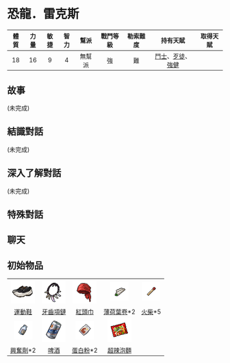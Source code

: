 #  恐龍．雷克斯

|體質|力量|敏捷|智力|幫派|戰鬥等級|勒索難度|持有天賦|取得天賦|
|:--:|:--:|:--:|:--:|:--:|:--:|:--:|:--:|:--:|
|18|16|9|4|無幫派|強|難|[鬥士](技能.md#鬥士)、[歹徒](技能.md#歹徒)、[強健](技能.md#強健)||

## 故事

(未完成)

## 結識對話

(未完成)

## 深入了解對話

(未完成)


## 特殊對話

## 聊天

## 初始物品

||||||
|:--:|:--:|:--:|:--:|:--:|
|![img](images/item_pic_QX.png)|![img](images/item_pic_YCXL.png)|![img](images/item_pic_HTJ.png)|![img](images/item_pic_BHYJ.png)|![img](images/item_pic_HC.png)|
|[運動鞋](道具.md#運動鞋)|[牙齒項鏈](道具.md#牙齒項鏈)|[紅頭巾](道具.md#紅頭巾)|[薄荷葉卷](道具.md#薄荷葉卷)*2|[火柴](道具.md#火柴)*5|
|![img](images/item_pic_XFJ.png)|![img](images/item_pic_PJ.png)|![img](images/item_pic_DBF.png)|![img](images/item_pic_PBM.png)||
|[興奮劑](道具.md#興奮劑)*2|[啤酒](道具.md#啤酒)|[蛋白粉](道具.md#蛋白粉)*2|[超辣泡麵](道具.md#超辣泡麵)||

